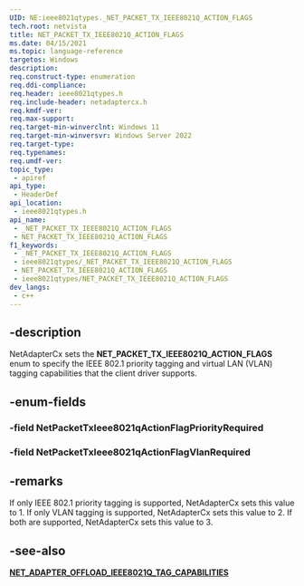 ```yaml
---
UID: NE:ieee8021qtypes._NET_PACKET_TX_IEEE8021Q_ACTION_FLAGS
tech.root: netvista 
title: NET_PACKET_TX_IEEE8021Q_ACTION_FLAGS
ms.date: 04/15/2021
ms.topic: language-reference
targetos: Windows
description: 
req.construct-type: enumeration
req.ddi-compliance: 
req.header: ieee8021qtypes.h
req.include-header: netadaptercx.h
req.kmdf-ver: 
req.max-support: 
req.target-min-winverclnt: Windows 11
req.target-min-winversvr: Windows Server 2022
req.target-type: 
req.typenames: 
req.umdf-ver: 
topic_type:
 - apiref
api_type:
 - HeaderDef
api_location:
 - ieee8021qtypes.h
api_name:
 - _NET_PACKET_TX_IEEE8021Q_ACTION_FLAGS
 - NET_PACKET_TX_IEEE8021Q_ACTION_FLAGS
f1_keywords:
 - _NET_PACKET_TX_IEEE8021Q_ACTION_FLAGS
 - ieee8021qtypes/_NET_PACKET_TX_IEEE8021Q_ACTION_FLAGS
 - NET_PACKET_TX_IEEE8021Q_ACTION_FLAGS
 - ieee8021qtypes/NET_PACKET_TX_IEEE8021Q_ACTION_FLAGS
dev_langs:
 - c++
---
```


## -description

NetAdapterCx sets the **NET_PACKET_TX_IEEE8021Q_ACTION_FLAGS** enum to specify the IEEE 802.1 priority tagging and virtual LAN (VLAN) tagging capabilities that the client driver supports.

## -enum-fields

### -field NetPacketTxIeee8021qActionFlagPriorityRequired

### -field NetPacketTxIeee8021qActionFlagVlanRequired

## -remarks

If only IEEE 802.1 priority tagging is supported, NetAdapterCx sets this value to 1.
If only VLAN tagging is supported, NetAdapterCx sets this value to 2.
If both are supported, NetAdapterCx sets this value to 3.

## -see-also

[**NET_ADAPTER_OFFLOAD_IEEE8021Q_TAG_CAPABILITIES**](../netadapteroffload/ns-netadapteroffload-net_adapter_offload_ieee8021q_tag_capabilities.md)
